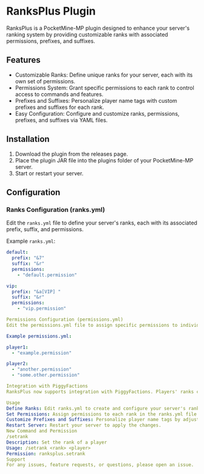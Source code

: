 # RanksPlus Plugin

RanksPlus is a PocketMine-MP plugin designed to enhance your server's ranking system by providing customizable ranks with associated permissions, prefixes, and suffixes.

## Features

- Customizable Ranks: Define unique ranks for your server, each with its own set of permissions.
- Permissions System: Grant specific permissions to each rank to control access to commands and features.
- Prefixes and Suffixes: Personalize player name tags with custom prefixes and suffixes for each rank.
- Easy Configuration: Configure and customize ranks, permissions, prefixes, and suffixes via YAML files.

## Installation

1. Download the plugin from the releases page.
2. Place the plugin JAR file into the plugins folder of your PocketMine-MP server.
3. Start or restart your server.

## Configuration

### Ranks Configuration (ranks.yml)

Edit the `ranks.yml` file to define your server's ranks, each with its associated prefix, suffix, and permissions.

Example `ranks.yml`:

```yaml
default:
  prefix: "&7"
  suffix: "&r"
  permissions:
    - "default.permission"

vip:
  prefix: "&a[VIP] "
  suffix: "&r"
  permissions:
    - "vip.permission"

Permissions Configuration (permissions.yml)
Edit the permissions.yml file to assign specific permissions to individual players.

Example permissions.yml:

player1:
  - "example.permission"

player2:
  - "another.permission"
  - "some.other.permission"

Integration with PiggyFactions
RanksPlus now supports integration with PiggyFactions. Players' ranks can be synchronized with their faction roles.

Usage
Define Ranks: Edit ranks.yml to create and configure your server's ranks.
Set Permissions: Assign permissions to each rank in the ranks.yml file.
Customize Prefixes and Suffixes: Personalize player name tags by adjusting prefixes and suffixes in ranks.yml.
Restart Server: Restart your server to apply the changes.
New Command and Permission
/setrank
Description: Set the rank of a player
Usage: /setrank <rank> <player>
Permission: ranksplus.setrank
Support
For any issues, feature requests, or questions, please open an issue.

